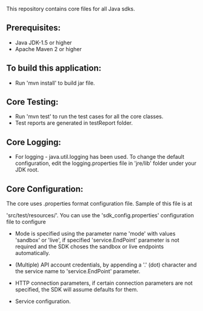 This repository contains core files for all Java sdks.

Prerequisites:
---------------
*	Java JDK-1.5 or higher
*	Apache Maven 2 or higher

To build this application:
--------------------------
*	Run 'mvn install' to build jar file.

Core Testing:
------------
*	Run 'mvn test' to run the test cases for all the core classes.
*	Test reports are generated in testReport folder.

Core Logging:
------------
*	For logging - java.util.logging has been used. To change the default configuration, edit the logging.properties file in 'jre/lib' folder under your JDK root.		  

		  
Core Configuration:
------------------
The core uses .properties format configuration file. Sample of this file is at 
 
'src/test/resources/'. You can use the 'sdk_config.properties' configuration file to configure

*	Mode is specified using the parameter name 'mode' with values 'sandbox' or 'live', if specified 'service.EndPoint' parameter is not required and the SDK choses the sandbox or live endpoints automatically.

*	(Multiple) API account credentials, by appending a '.' (dot) character and the service name to 'service.EndPoint' parameter.

*	HTTP connection parameters, if certain connection parameters are not specified, the SDK will assume defaults for them.

*	Service configuration.
